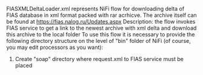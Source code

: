 FIASXMLDeltaLoader.xml represents NiFi flow for downloading delta of FIAS database in xml format packed with rar acrhicve. The archive itself can be found at https://fias.nalog.ru/Updates.aspx
Description: the flow invokes FIAS service to get a link to the newest archive with xml delta and download this archive to the local folder
To use this flow it is necessary to provide the following directory structure on the level of "bin" folder of NiFi (of course, you may edit processors as you want):
1. Create "soap" directory where request.xml to FIAS service must be placed
